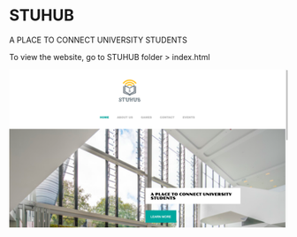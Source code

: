 # STUHUB
A PLACE TO CONNECT UNIVERSITY STUDENTS

To view the website, go to STUHUB folder > index.html


![websitepic](website.png)
